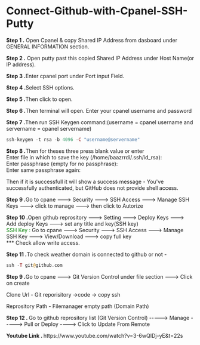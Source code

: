 # Connect-Github-with-Cpanel-SSH-Putty
<p><b>Step 1 .</b> Open Cpanel  & copy Shared IP Address from dasboard under GENERAL INFORMATION section. </p>
<p><b>Step 2 .</b> Open putty past this copied Shared IP Address under Host Name(or IP address).</p>
<p><b>Step 3 .</b>Enter cpanel port under Port input Field.</p>
<p><b>Step 4 .</b>Select SSH options.</p>
<p><b>Step 5 .</b>Then click to open.</p>
<p><b>Step 6 .</b>Then terminal will open. Enter your cpanel username and password</p>
<p><b>Step 7 .</b>Then run SSH Keygen command:(username = cpanel username and servername = cpanel servername)</p>

 ```PHP 
 ssh-keygen -t rsa -b 4096 -C "username@servername"
 ```
<p><b>Step 8 .</b>Then for theses three press blank value or enter <br>
Enter file in which to save the key (/home/baazrrdi/.ssh/id_rsa):<br>
Enter passphrase (empty for no passphrase):<br>
Enter same passphrase again:<br>

Then if it is successfull it will show a success message - You've successfully authenticated, but GitHub does not provide shell access.

</p>


<p><b>Step 9 .</b>Go to cpane ---> Security ---> SSH Access ---> Manage SSH Keys ---> click to manage ---> then click to Autorize</p>

<p><b>Step 10 .</b>Open github reprository ---> Setting ---> Deploy Keys ---> Add deploy Keys ---> set any title and key(SSH key)
<br>
<span style="color:green;">SSH Key : </span>Go to cpane ---> Security ---> SSH Access ---> Manage SSH Key ---> View/Download ---> copy full key
<br>
*** Check allow write access.
</p>

<p><b>Step 11 .</b>To check weather domain is connected to github or not - </p>

 ```PHP 
 ssh -T git@github.com
 ```

<p><b>Step 9 .</b>Go to cpane ---> Git Version Control under file section ---> Click on create <br>

Clone Url - Git reporisitory ->code -> copy ssh 

Reprository Path - Filemanager empty path (Domain Path)
</p>

<p><b>Step 12 . </b> Go to github reprository list (Git Version Control) -----> Manage -----> Pull or Deploy ----> Click to Update From Remote</p>


<p><b>Youtube Link . </b>https://www.youtube.com/watch?v=3-6wQIDj-yE&t=22s</p>


